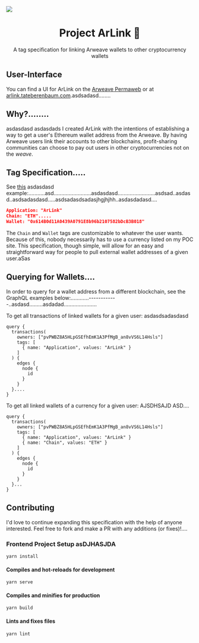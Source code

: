<img src="https://hv4gxzchk24cqfezebn3ujjz6oy2kbtztv5vghn6kpbkjc3vg4rq.arweave.net/j4aZoqGl_74nkEfO7bZabRkat6NS88g1HQcO3OJmlMQ">
<h1 align="center">Project ArLink 🔗</h1>
<p align="center">A tag specification for linking Arweave wallets to other cryptocurrency wallets</p>

## User-Interface

You can find a UI for ArLink on the [Arweave Permaweb](https://arweave.net/CodqSDWXY5CALyMf9oFLCtTDRYdW4lV9X9O7j-73g1U) or at [arlink.tateberenbaum.com](https://arlink.tateberenbaum.com).asdsadasd........

## Why?........
asdasdasd asdasdads
I created ArLink with the intentions of establishing a way to get a user's Ethereum wallet address from the Arweave. By having Arweave users link their accounts to other blockchains, profit-sharing communities can choose to pay out users in other cryptocurrencies not on the *weave*.

## Tag Specification.....

See [this](https://viewblock.io/arweave/tx/keJVC7chkdE_NTQpiewwRJP7rom2DnQSNy9L3STNp_k) asdasdasd  example:...........asd.........................asdasdasd.........................asdsad..asdasd..asdsadasdasd.....asdsadasdsadasjhgjhjhh..asdasdadasd....
```json
Application: "ArLink"
Chain: "ETH".....
Wallet: "0x614B0d11A0439A0791E8b96b2107582bDcB3B018"
```

The `Chain` and `Wallet` tags are customizable to whatever the user wants. Because of this, nobody necessarily has to use a currency listed on my POC site. This specification, though simple, will allow for an easy and straightforward way for people to pull external wallet addresses of a given user.aSas

## Querying for Wallets....

In order to query for a wallet address from a different blockchain, see the GraphQL examples below:............------------..asdasd.........asdadad......................

To get all transactions of linked wallets for a given user: asdasdsadasdasd
```
query {
  transactions(
    owners: ["pvPWBZ8A5HLpGSEfhEmK1A3PfMgB_an8vVS6L14Hsls"]
    tags: [
      { name: "Application", values: "ArLink" }
    ]
  ) {
    edges {
      node {
        id
      }
    }
  }....
}
```

To get all linked wallets of a currency for a given user: AJSDHSAJD ASD....
```
query {
  transactions(
    owners: ["pvPWBZ8A5HLpGSEfhEmK1A3PfMgB_an8vVS6L14Hsls"]
    tags: [
      { name: "Application", values: "ArLink" }
      { name: "Chain", values: "ETH" }
    ]
  ) {
    edges {
      node {
        id
      }
    }
  }...
}
```

## Contributing

I'd love to continue expanding this specification with the help of anyone interested. Feel free to fork and make a PR with any additions (or fixes)!....

### Frontend Project Setup asDJHASJDA 
```
yarn install
```

#### Compiles and hot-reloads for development
```
yarn serve
```

#### Compiles and minifies for production
```
yarn build
```

#### Lints and fixes files
```
yarn lint
```
